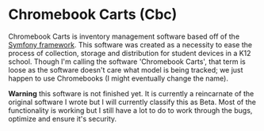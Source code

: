 # Chromebook Carts (Cbc)
Chromebook Carts is inventory management software based off of the [Symfony framework](https://symfony.com/). This software was created as a necessity to ease the process of collection, storage and distribution for student devices in a K12 school. Though I'm calling the software 'Chromebook Carts', that term is loose as the software doesn't care what model is being tracked; we just happen to use Chromebooks (I might eventually change the name).

**Warning** this software is not finished yet. It is currently a reincarnate of the original software I wrote but I will currently classify this as Beta. Most of the functionality is working but I still have a lot to do to work through the bugs, optimize and ensure it's security.
